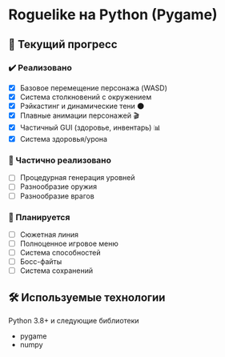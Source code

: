 # Roguelike на Python (Pygame)

## 📌 Текущий прогресс
### ✔️ Реализовано
- [x] Базовое перемещение персонажа (WASD)
- [x] Система столкновений с окружением
- [x] Рэйкастинг и динамические тени 🌑
- [x] Плавные анимации персонажей 🎬
- [x] Частичный GUI (здоровье, инвентарь) 📊
- [x] Система здоровья/урона

### 🔧 Частично реализовано
- [ ] Процедурная генерация уровней 
- [ ] Разнообразие оружия
- [ ] Разнообразие врагов

### 🚧 Планируется
- [ ] Сюжетная линия
- [ ] Полноценное игровое меню
- [ ] Система способностей
- [ ] Босс-файты
- [ ] Система сохранений

## 🛠️ Используемые технологии
Python 3.8+ и следующие библиотеки
- pygame
- numpy
